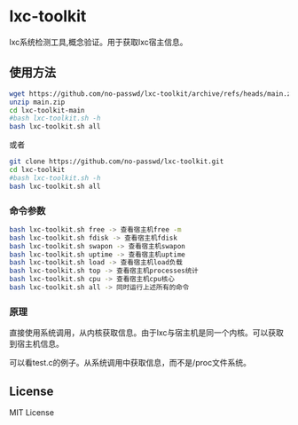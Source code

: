 # lxc-toolkit
lxc系统检测工具,概念验证。用于获取lxc宿主信息。

## 使用方法
```bash
wget https://github.com/no-passwd/lxc-toolkit/archive/refs/heads/main.zip
unzip main.zip
cd lxc-toolkit-main
#bash lxc-toolkit.sh -h
bash lxc-toolkit.sh all
```

或者 

```bash
git clone https://github.com/no-passwd/lxc-toolkit.git
cd lxc-toolkit
#bash lxc-toolkit.sh -h
bash lxc-toolkit.sh all
```

### 命令参数

```bash
bash lxc-toolkit.sh free -> 查看宿主机free -m
bash lxc-toolkit.sh fdisk -> 查看宿主机fdisk
bash lxc-toolkit.sh swapon -> 查看宿主机swapon
bash lxc-toolkit.sh uptime -> 查看宿主机uptime
bash lxc-toolkit.sh load -> 查看宿主机load负载
bash lxc-toolkit.sh top -> 查看宿主机processes统计
bash lxc-toolkit.sh cpu -> 查看宿主机cpu核心
bash lxc-toolkit.sh all -> 同时运行上述所有的命令
```

### 原理
直接使用系统调用，从内核获取信息。由于lxc与宿主机是同一个内核。可以获取到宿主机信息。

可以看test.c的例子。从系统调用中获取信息，而不是/proc文件系统。

## License
MIT License

